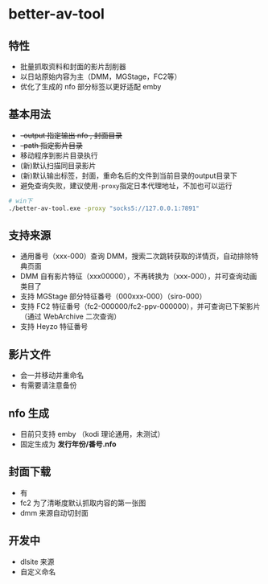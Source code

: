 # better-av-tool

## 特性
- 批量抓取资料和封面的影片刮削器
- 以日站原始内容为主（DMM，MGStage，FC2等）
- 优化了生成的 nfo 部分标签以更好适配 emby

## 基本用法
- ~~-output 指定输出 nfo , 封面目录~~
- ~~-path 指定影片目录~~
- 移动程序到影片目录执行
- (新)默认扫描同目录影片
- (新)默认输出标签，封面，重命名后的文件到当前目录的output目录下
- 避免查询失败，建议使用`-proxy`指定日本代理地址，不加也可以运行

```bash
# win下
./better-av-tool.exe -proxy "socks5://127.0.0.1:7891"
```

## 支持来源
- 通用番号（xxx-000）查询 DMM，搜索二次跳转获取的详情页，自动排除特典页面
- DMM 自有影片特征（xxx00000），不再转换为（xxx-000），并可查询动画类目了
- 支持 MGStage 部分特征番号（000xxx-000）（siro-000）
- 支持 FC2 特征番号（fc2-000000/fc2-ppv-000000），并可查询已下架影片（通过 WebArchive 二次查询）
- 支持 Heyzo 特征番号

## 影片文件
- 会一并移动并重命名
- 有需要请注意备份

## nfo 生成
- 目前只支持 emby （kodi 理论通用，未测试）
- 固定生成为 **发行年份/番号.nfo**

## 封面下载
- 有
- fc2 为了清晰度默认抓取内容的第一张图
- dmm 来源自动切封面


## 开发中
- dlsite 来源
- 自定义命名
